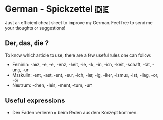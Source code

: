 # German - Spickzettel 🇩🇪

Just an efficient cheat sheet to improve my German. Feel free to send me your thoughts or suggestions!

## Der, das, die ?
To know which article to use, there are a few useful rules one can follow:
- Feminin: -anz, -e, -ei, -enz, -heit, -ie, -ik, -in, -ion, -keit, -schaft, -tät, -ung, -ur
- Maskulin: -ant, -ast, -ent, -eur, -ich, -ier, -ig, -iker, -ismus, -ist, -ling, -or, -ör
- Neutrum: -chen, -lein, -ment, -tum, -um

## Useful expressions
- Den Faden verlieren = beim Reden aus dem Konzept kommen.
